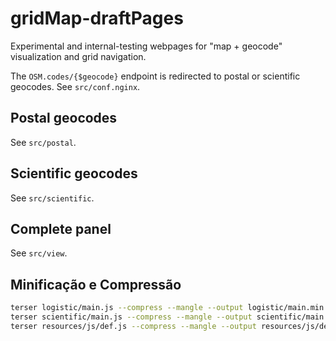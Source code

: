 # gridMap-draftPages
Experimental and internal-testing webpages for "map + geocode" visualization and grid navigation.

The `OSM.codes/{$geocode}` endpoint is redirected to postal or scientific geocodes. See `src/conf.nginx`.

## Postal geocodes
See `src/postal`.

## Scientific geocodes
See `src/scientific`.

## Complete panel

See `src/view`.

## Minificação e Compressão

```bash
terser logistic/main.js --compress --mangle --output logistic/main.min.js
terser scientific/main.js --compress --mangle --output scientific/main.min.js
terser resources/js/def.js --compress --mangle --output resources/js/def.js
```
